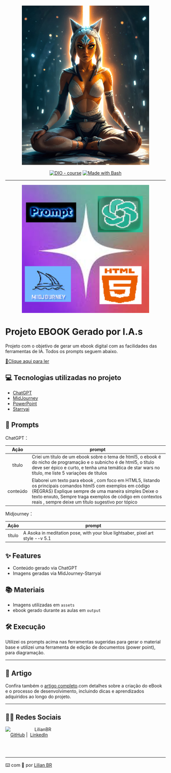 <p align="center">
<img 
    src="./assets/ASOKA.png"
    width="400"  
/>


<p align="center">
<a href="https://dio.me/"><img src="https://img.shields.io/badge/DIO-BOOTCAMP-28DA77?logo=youtube" alt="DIO - course"></a>
<a href="https://www.gnu.org/software/bash/" title="Go to Bash homepage"><img src="https://img.shields.io/badge/Prompt-Project-blue?logo=gnu-bash&amp;logoColor=white" alt="Made with Bash"></a></p>

-------


<p align="center">
<img 
    src="./assets/logo.png"
    width="400"  
/>
</p>

# Projeto EBOOK Gerado por I.A.s


Projeto com o objetivo de gerar um ebook digital com as facilidades das ferramentas de IA. Todos os prompts
seguem abaixo.

<a href="https://github.com/LiliBR-tech/prompts-recipe-to-create-a-ebook-lilianbr/blob/main/output/EBOOK%20HTML5%20ASOKA.pdf" title="View PDF now"> 📕Clique aqui para ler</a>

## 💻 Tecnologias utilizadas no projeto

- [ChatGPT](https://chat.openai.com/) 
- [MidJourney](https://www.midjourney.com/app/)
- [PowerPoint](https://www.microsoft.com/en/microsoft-365/powerpoint)
- [Starryai](https://www.starryai.com/)

## 🧠 Prompts


ChatGPT：

|   Ação   | prompt                                                                                                                                                                                                                                                                         |
| :------: | ------------------------------------------------------------------------------------------------------------------------------------------------------------------------------------------------------------------------------------------------------------------------------ |
|  título  | Criei um título de um ebook sobre o tema de html5, o ebook é do nicho de programação e o subnicho é de html5, o título deve ser épico e curto, e tenha uma temática de star wars no título, me liste 5 variações de títulos                                                        |
| conteúdo | Elaborei um texto para ebook , com foco em HTML5, listando os principais comandos html5 com exemplos em código {REGRAS} Explique sempre de uma maneira simples Deixe o texto enxuto, Sempre traga exemplos de código em contextos reais , sempre deixe um título sugestivo por tópico |


Midjourney：

|  Ação  | prompt                                                                                 |
| :----: | -------------------------------------------------------------------------------------- |  
| título | A Asoka in meditation pose, with your blue lightsaber, pixel art style --v 5.1 |

## ✨ Features

- Conteúdo gerado via ChatGPT
- Imagens geradas via MidJourney-Starryai

## 📚 Materiais

- Imagens utilizadas em `assets`
- ebook gerado durante as aulas em `output`

## 🛠️ Execução

Utilizei os prompts acima nas ferramentas sugeridas para gerar o material base e utilizei uma ferramenta de edição de documentos 
(power point), para diagramação.

---

## 📄 Artigo

Confira também o [artigo completo](https://github.com/LiliBR-tech/prompts-recipe-to-create-a-ebook-lilianbr/blob/main/output/guia_criacao_ebook_asoka.pdf).com detalhes sobre a criação do eBook e o processo de desenvolvimento, incluindo dicas e aprendizados adquiridos ao longo do projeto.

---

## 👨‍💻 Redes Sociais

<p>
    <img 
      align=left 
      margin=10 
      width=80 
      src="https://avatars.githubusercontent.com/u/186736248?s=4"
    />  
    <p>&nbsp&nbsp&nbspLilianBR<br>
    &nbsp&nbsp&nbsp
    <a href="https://github.com/LiliBR-tech">
    GitHub</a>&nbsp;|&nbsp;
    <a href="https://www.linkedin.com/in/
      lilianbr-exe">LinkedIn</a> 
                
</p>
<br/><br/>
<p>

---

⌨️ com 💜 por [Lilian BR](https://github.com/LiliBR-tech)
